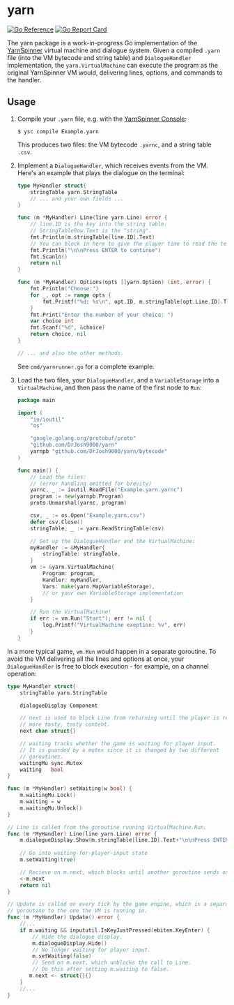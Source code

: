 # yarn

[![Go Reference](https://pkg.go.dev/badge/github.com/DrJosh9000/yarn.svg)](https://pkg.go.dev/github.com/DrJosh9000/yarn)
[![Go Report Card](https://goreportcard.com/badge/github.com/DrJosh9000/yarn)](https://goreportcard.com/report/github.com/DrJosh9000/yarn)

The yarn package is a work-in-progress Go implementation of the
[YarnSpinner](https://github.com/YarnSpinnerTool/YarnSpinner) virtual machine
and dialogue system. Given a compiled `.yarn` file (into the VM bytecode and
string table) and `DialogueHandler` implementation, the `yarn.VirtualMachine`
can execute the program as the original YarnSpinner VM would, delivering lines,
options, and commands to the handler.

## Usage

1.  Compile your `.yarn` file, e.g. with the 
    [YarnSpinner Console](https://github.com/YarnSpinnerTool/YarnSpinner-Console):
    ```shell
    $ ysc compile Example.yarn
    ```
    This produces two files: the VM bytecode `.yarnc`, and a string table
    `.csv`.

2.  Implement a `DialogueHandler`, which receives events from the VM. Here's an
    example that plays the dialogue on the terminal:

    ```go
    type MyHandler struct{
        stringTable yarn.StringTable
        // ... and your own fields ...
    }

    func (m *MyHandler) Line(line yarn.Line) error {
        // line.ID is the key into the string table.
        // StringTableRow.Text is the "string".
        fmt.Println(m.stringTable[line.ID].Text)
        // You can block in here to give the player time to read the text.
        fmt.Println("\n\nPress ENTER to continue")
        fmt.Scanln()
        return nil
    }

    func (m *MyHandler) Options(opts []yarn.Option) (int, error) {
        fmt.Println("Choose:")
        for _, opt := range opts {
            fmt.Printf("%d: %s\n", opt.ID, m.stringTable[opt.Line.ID].Text)
        }
        fmt.Print("Enter the number of your choice: ")
        var choice int
        fmt.Scanf("%d", &choice)
        return choice, nil
    }

    // ... and also the other methods. 
    ```
    
    See `cmd/yarnrunner.go` for a complete example.

3.  Load the two files, your `DialogueHandler`, and a `VariableStorage` into a
    `VirtualMachine`, and then pass the name of the first node to `Run`:
    ```go
    package main

    import (
        "io/ioutil"
        "os"

        "google.golang.org/protobuf/proto"
        "github.com/DrJosh9000/yarn"
        yarnpb "github.com/DrJosh9000/yarn/bytecode"
    )

    func main() {
        // Load the files:
        // (error handling omitted for brevity)
        yarnc, _ := ioutil.ReadFile("Example.yarn.yarnc")
        program := new(yarnpb.Program)
        proto.Unmarshal(yarnc, program)

        csv, _ := os.Open("Example.yarn.csv")
        defer csv.Close()
        stringTable, _ := yarn.ReadStringTable(csv)

        // Set up the DialogueHandler and the VirtualMachine:
        myHandler := &MyHandler{
            stringTable: stringTable,
        }
        vm := &yarn.VirtualMachine{
            Program: program,
            Handler: myHandler,
            Vars: make(yarn.MapVariableStorage), 
            // or your own VariableStorage implementation
        }

        // Run the VirtualMachine!
        if err := vm.Run("Start"); err != nil {
            log.Printf("VirtualMachine exeption: %v", err)
        }
    }
    ```

In a more typical game, `vm.Run` would happen in a separate goroutine. To avoid
the VM delivering all the lines and options at once, your `DialogueHandler` is
free to block execution - for example, on a channel operation:

```go
type MyHandler struct{
    stringTable yarn.StringTable

    dialogueDisplay Component

    // next is used to block Line from returning until the player is ready for
    // more tasty, tasty content.
    next chan struct{}

    // waiting tracks whether the game is waiting for player input.
    // It is guarded by a mutex since it is changed by two different
    // goroutines.
    waitingMu sync.Mutex
    waiting   bool
}

func (m *MyHandler) setWaiting(w bool) {
    m.waitingMu.Lock()
    m.waiting = w
    m.waitingMu.Unlock()
}

// Line is called from the goroutine running VirtualMachine.Run.
func (m *MyHandler) Line(line yarn.Line) error {
    m.dialogueDisplay.Show(m.stringTable[line.ID].Text+"\n\nPress ENTER to continue")
    
    // Go into waiting-for-player-input state
    m.setWaiting(true)

    // Recieve on m.next, which blocks until another goroutine sends on it.
    <-m.next
    return nil
}

// Update is called on every tick by the game engine, which is a separate
// goroutine to the one the VM is running in.
func (m *MyHandler) Update() error {
    //...
    if m.waiting && inpututil.IsKeyJustPressed(ebiten.KeyEnter) {
        // Hide the dialogue display.
        m.dialogueDisplay.Hide()
        // No longer waiting for player input.
        m.setWaiting(false)
        // Send on m.next, which unblocks the call to Line.
        // Do this after setting m.waiting to false.
       m.next <- struct{}{}
    }
    //...
}
```